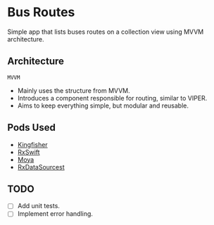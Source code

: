 # Bus Routes

Simple app that lists buses routes on a collection view using MVVM architecture.

## Architecture

``MVVM``

- Mainly uses the structure from MVVM.
- Introduces a component responsible for routing, similar to VIPER.
- Aims to keep everything simple, but modular and reusable.

## Pods Used

- [Kingfisher](https://github.com/onevcat/Kingfisher)
- [RxSwift](https://github.com/ReactiveX/RxSwift)
- [Moya](https://github.com/Moya/Moya)
- [RxDataSourcest](https://github.com/RxSwiftCommunity/RxDataSourcest)


## TODO

- [ ] Add unit tests.
- [ ] Implement error handling.
